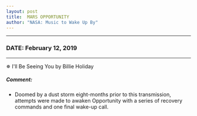 ```yaml
---
layout: post
title:  MARS OPPORTUNITY
author: "NASA: Music to Wake Up By"
---
```


----
### DATE: February 12, 2019
----
✵ I'll Be Seeing You by Billie Holiday

##### Comment:
* Doomed by a dust storm eight-months prior to this transmission, attempts were made to awaken Opportunity with a series of recovery commands and one final wake-up call.
